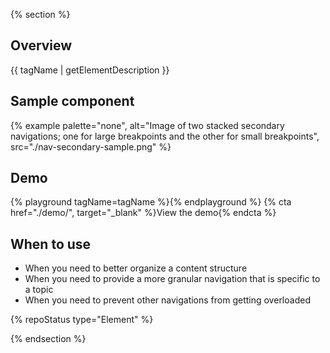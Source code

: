 {% section %}
## Overview
{{ tagName | getElementDescription }}

  ## Sample component

  {% example palette="none",
      alt="Image of two stacked secondary navigations; one for large breakpoints and the other for small breakpoints",
      src="./nav-secondary-sample.png" %}

  ## Demo

  {% playground tagName=tagName %}{% endplayground %}
  {% cta href="./demo/", target="_blank" %}View the  demo{% endcta %}

  ## When to use
  
  - When you need to better organize a content structure
  - When you need to provide a more granular navigation that is specific to a topic
  - When you need to prevent other navigations from getting overloaded

  {% repoStatus type="Element" %}

{% endsection %}
